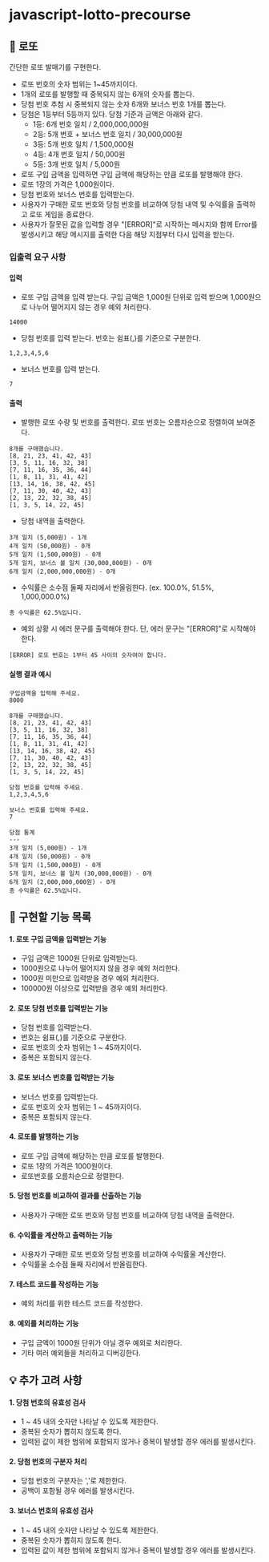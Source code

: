 # javascript-lotto-precourse

## 🎰 로또

간단한 로또 발매기를 구현한다.

-   로또 번호의 숫자 범위는 1~45까지이다.
-   1개의 로또를 발행할 때 중복되지 않는 6개의 숫자를 뽑는다.
-   당첨 번호 추첨 시 중복되지 않는 숫자 6개와 보너스 번호 1개를 뽑는다.
-   당첨은 1등부터 5등까지 있다. 당첨 기준과 금액은 아래와 같다.
    -   1등: 6개 번호 일치 / 2,000,000,000원
    -   2등: 5개 번호 + 보너스 번호 일치 / 30,000,000원
    -   3등: 5개 번호 일치 / 1,500,000원
    -   4등: 4개 번호 일치 / 50,000원
    -   5등: 3개 번호 일치 / 5,000원
-   로또 구입 금액을 입력하면 구입 금액에 해당하는 만큼 로또를 발행해야 한다.
-   로또 1장의 가격은 1,000원이다.
-   당첨 번호와 보너스 번호를 입력받는다.
-   사용자가 구매한 로또 번호와 당첨 번호를 비교하여 당첨 내역 및 수익률을 출력하고 로또 게임을 종료한다.
-   사용자가 잘못된 값을 입력할 경우 "[ERROR]"로 시작하는 메시지와 함께 Error를 발생시키고 해당 메시지를 출력한 다음 해당 지점부터 다시 입력을 받는다.

### 입출력 요구 사항

#### 입력

-   로또 구입 금액을 입력 받는다. 구입 금액은 1,000원 단위로 입력 받으며 1,000원으로 나누어 떨어지지 않는 경우 예외 처리한다.

```
14000
```

-   당첨 번호를 입력 받는다. 번호는 쉼표(,)를 기준으로 구분한다.

```
1,2,3,4,5,6
```

-   보너스 번호를 입력 받는다.

```
7
```

#### 출력

-   발행한 로또 수량 및 번호를 출력한다. 로또 번호는 오름차순으로 정렬하여 보여준다.

```
8개를 구매했습니다.
[8, 21, 23, 41, 42, 43]
[3, 5, 11, 16, 32, 38]
[7, 11, 16, 35, 36, 44]
[1, 8, 11, 31, 41, 42]
[13, 14, 16, 38, 42, 45]
[7, 11, 30, 40, 42, 43]
[2, 13, 22, 32, 38, 45]
[1, 3, 5, 14, 22, 45]
```

-   당첨 내역을 출력한다.

```
3개 일치 (5,000원) - 1개
4개 일치 (50,000원) - 0개
5개 일치 (1,500,000원) - 0개
5개 일치, 보너스 볼 일치 (30,000,000원) - 0개
6개 일치 (2,000,000,000원) - 0개
```

-   수익률은 소수점 둘째 자리에서 반올림한다. (ex. 100.0%, 51.5%, 1,000,000.0%)

```
총 수익률은 62.5%입니다.
```

-   예외 상황 시 에러 문구를 출력해야 한다. 단, 에러 문구는 "[ERROR]"로 시작해야 한다.

```
[ERROR] 로또 번호는 1부터 45 사이의 숫자여야 합니다.
```

#### 실행 결과 예시

```
구입금액을 입력해 주세요.
8000

8개를 구매했습니다.
[8, 21, 23, 41, 42, 43]
[3, 5, 11, 16, 32, 38]
[7, 11, 16, 35, 36, 44]
[1, 8, 11, 31, 41, 42]
[13, 14, 16, 38, 42, 45]
[7, 11, 30, 40, 42, 43]
[2, 13, 22, 32, 38, 45]
[1, 3, 5, 14, 22, 45]

당첨 번호를 입력해 주세요.
1,2,3,4,5,6

보너스 번호를 입력해 주세요.
7

당첨 통계
---
3개 일치 (5,000원) - 1개
4개 일치 (50,000원) - 0개
5개 일치 (1,500,000원) - 0개
5개 일치, 보너스 볼 일치 (30,000,000원) - 0개
6개 일치 (2,000,000,000원) - 0개
총 수익률은 62.5%입니다.
```

## 📜 구현할 기능 목록

#### 1. 로또 구입 금액을 입력받는 기능

-   구입 금액은 1000원 단위로 입력받는다.
-   1000원으로 나누어 떨어지지 않을 경우 예외 처리한다.
-   1000원 미만으로 입력받을 경우 예외 처리한다.
-   100000원 이상으로 입력받을 경우 예외 처리한다.

#### 2. 로또 당첨 번호를 입력받는 기능

-   당첨 번호를 입력받는다.
-   번호는 쉼표(,)를 기준으로 구분한다.
-   로또 번호의 숫자 범위는 1 ~ 45까지이다.
-   중복은 포함되지 않는다.

#### 3. 로또 보너스 번호를 입력받는 기능

-   보너스 번호를 입력받는다.
-   로또 번호의 숫자 범위는 1 ~ 45까지이다.
-   중복은 포함되지 않는다.

#### 4. 로또를 발행하는 기능

-   로또 구입 금액에 해당하는 만큼 로또를 발행한다.
-   로또 1장의 가격은 1000원이다.
-   로또번호를 오름차순으로 정렬한다.

#### 5. 당첨 번호를 비교하여 결과를 산출하는 기능

-   사용자가 구매한 로또 번호와 당첨 번호를 비교하여 당첨 내역을 출력한다.

#### 6. 수익률을 계산하고 출력하는 기능

-   사용자가 구매한 로또 번호와 당첨 번호를 비교하여 수익률울 계산한다.
-   수익률울 소수점 둘째 자리에서 반올림한다.

#### 7. 테스트 코드를 작성하는 기능

-   예외 처리를 위한 테스트 코드를 작성한다.

#### 8. 예외를 처리하는 기능

-   구입 금액이 1000원 단위가 아닐 경우 예외로 처리한다.
-   기타 여러 예외들을 처리하고 디버깅한다.

## 💡 추가 고려 사항

#### 1. 당첨 번호의 유효성 검사

-   1 ~ 45 내의 숫자만 나타날 수 있도록 제한한다.
-   중복된 숫자가 뽑히지 않도록 한다.
-   입력된 값이 제한 범위에 포함되지 않거나 중복이 발생할 경우 에러를 발생시킨다.

#### 2. 당첨 번호의 구분자 처리

-   당첨 번호의 구분자는 ','로 제한한다.
-   공백이 포함될 경우 에러를 발생시킨다.

#### 3. 보너스 번호의 유효성 검사

-   1 ~ 45 내의 숫자만 나타날 수 있도록 제한한다.
-   중복된 숫자가 뽑히지 않도록 한다.
-   입력된 값이 제한 범위에 포함되지 않거나 중복이 발생할 경우 에러를 발생시킨다.
